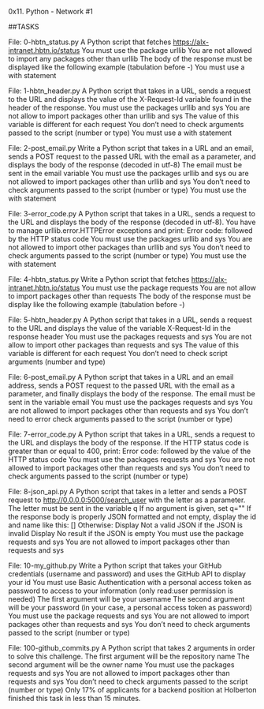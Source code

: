 0x11. Python - Network #1

##TASKS

File: 0-hbtn_status.py
A Python script that fetches https://alx-intranet.hbtn.io/status
    You must use the package urllib
    You are not allowed to import any packages other than urllib
    The body of the response must be displayed like the following example (tabulation before -)
    You must use a with statement

File: 1-hbtn_header.py
A Python script that takes in a URL, sends a request to the URL and displays the value of the X-Request-Id variable found in the header of the response.
    You must use the packages urllib and sys
    You are not allow to import packages other than urllib and sys
    The value of this variable is different for each request
    You don’t need to check arguments passed to the script (number or type)
    You must use a with statement

File: 2-post_email.py
Write a Python script that takes in a URL and an email, sends a POST request to the passed URL with the email as a parameter, and displays the body of the response (decoded in utf-8)
    The email must be sent in the email variable
    You must use the packages urllib and sys
    ou are not allowed to import packages other than urllib and sys
    You don’t need to check arguments passed to the script (number or type)
    You must use the with statement

File: 3-error_code.py
A Python script that takes in a URL, sends a request to the URL and displays the body of the response (decoded in utf-8).
    You have to manage urllib.error.HTTPError exceptions and print: Error code: followed by the HTTP status code
    You must use the packages urllib and sys
    You are not allowed to import other packages than urllib and sys
    You don’t need to check arguments passed to the script (number or type)
    You must use the with statement

File: 4-hbtn_status.py
Write a Python script that fetches https://alx-intranet.hbtn.io/status
    You must use the package requests
    You are not allow to import packages other than requests
    The body of the response must be display like the following example (tabulation before -)

File: 5-hbtn_header.py
A Python script that takes in a URL, sends a request to the URL and displays the value of the variable X-Request-Id in the response header
    You must use the packages requests and sys
    You are not allow to import other packages than requests and sys
    The value of this variable is different for each request
    You don’t need to check script arguments (number and type)

File: 6-post_email.py
A Python script that takes in a URL and an email address, sends a POST request to the passed URL with the email as a parameter, and finally displays the body of the response.
    The email must be sent in the variable email
    You must use the packages requests and sys
    You are not allowed to import packages other than requests and sys
    You don’t need to error check arguments passed to the script (number or type)

File: 7-error_code.py
A Python script that takes in a URL, sends a request to the URL and displays the body of the response.
    If the HTTP status code is greater than or equal to 400, print: Error code: followed by the value of the HTTP status code
    You must use the packages requests and sys
    You are not allowed to import packages other than requests and sys
    You don’t need to check arguments passed to the script (number or type)

File: 8-json_api.py
A Python script that takes in a letter and sends a POST request to http://0.0.0.0:5000/search_user with the letter as a parameter.
    The letter must be sent in the variable q
    If no argument is given, set q=""
    If the response body is properly JSON formatted and not empty, display the id and name like this: [<id>] <name>
    Otherwise:
            Display Not a valid JSON if the JSON is invalid
            Display No result if the JSON is empty
    You must use the package requests and sys
    You are not allowed to import packages other than requests and sys

File: 10-my_github.py
Write a Python script that takes your GitHub credentials (username and password) and uses the GitHub API to display your id
    You must use Basic Authentication with a personal access token as password to access to your information (only read:user permission is needed)
    The first argument will be your username
    The second argument will be your password (in your case, a personal access token as password)
    You must use the package requests and sys
    You are not allowed to import packages other than requests and sys
    You don’t need to check arguments passed to the script (number or type)

File: 100-github_commits.py
A Python script that takes 2 arguments in order to solve this challenge.
    The first argument will be the repository name
    The second argument will be the owner name
    You must use the packages requests and sys
    You are not allowed to import packages other than requests and sys
    You don’t need to check arguments passed to the script (number or type)
    Only 17% of applicants for a backend position at Holberton finished this task in less than 15 minutes.